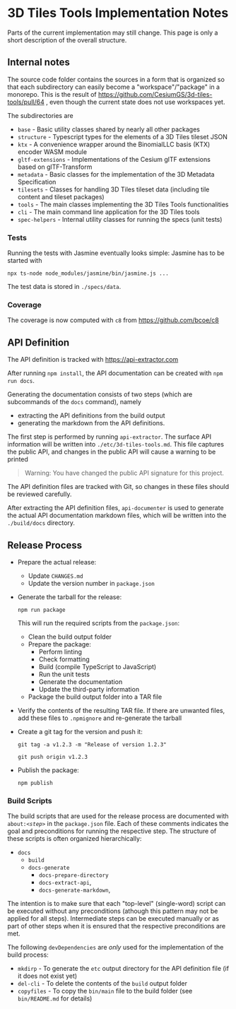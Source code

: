 # 3D Tiles Tools Implementation Notes

Parts of the current implementation may still change. This page is only a short description of the overall structure.

## Internal notes

The source code folder contains the sources in a form that is organized so that each subdirectory can easily become a "workspace"/"package" in a monorepo. This is the result of https://github.com/CesiumGS/3d-tiles-tools/pull/64 , even though the current state does not use workspaces yet.

The subdirectories are 

- `base` - Basic utility classes shared by nearly all other packages
- `structure` - Typescript types for the elements of a 3D Tiles tileset JSON
- `ktx` - A convenience wrapper around the BinomialLLC basis (KTX) encoder WASM module
- `gltf-extensions` - Implementations of the Cesium glTF extensions based on glTF-Transform
- `metadata` - Basic classes for the implementation of the 3D Metadata Specification
- `tilesets` - Classes for handling 3D Tiles tileset data (including tile content and tileset packages)
- `tools` - The main classes implementing the 3D Tiles Tools functionalities
- `cli` - The main command line application for the 3D Tiles tools
- `spec-helpers` - Internal utility classes for running the specs (unit tests)


### Tests

Running the tests with Jasmine eventually looks simple: Jasmine has to be started with

`npx ts-node node_modules/jasmine/bin/jasmine.js ...`

The test data is stored in `./specs/data`.

### Coverage

The coverage is now computed with `c8` from https://github.com/bcoe/c8 


## API Definition

The API definition is tracked with https://api-extractor.com

After running `npm install`, the API documentation can be created with `npm run docs`.

Generating the documentation consists of two steps (which are subcommands of the `docs` command), namely
- extracting the API definitions from the build output
- generating the markdown from the API definitions.

The first step is performed by running `api-extractor`. The surface API information will be written into `./etc/3d-tiles-tools.md`. This file captures the public API, and changes in the public API will cause a warning to be printed

> Warning: You have changed the public API signature for this project.

The API definition files are tracked with Git, so changes in these files should be reviewed carefully.

After extracting the API definition files, `api-documenter` is used to generate the actual API documentation markdown files, which will be written into the `./build/docs` directory.


## Release Process

- Prepare the actual release:
  - Update `CHANGES.md`
  - Update the version number in `package.json`

- Generate the tarball for the release:  
  
  `npm run package` 

  This will run the required scripts from the `package.json`:
    - Clean the build output folder
    - Prepare the package: 
      - Perform linting
      - Check formatting
      - Build (compile TypeScript to JavaScript)
      - Run the unit tests
      - Generate the documentation
      - Update the third-party information
    - Package the build output folder into a TAR file

- Verify the contents of the resulting TAR file. If there are unwanted files, add these files to `.npmignore` and re-generate the tarball

- Create a git tag for the version and push it:
 
  `git tag -a v1.2.3 -m "Release of version 1.2.3"`
  
  `git push origin v1.2.3`

- Publish the package:
  
  `npm publish`


### Build Scripts

The build scripts that are used for the release process are documented with `about:`_`<step>`_ in the `package.json` file. Each of these comments indicates the goal and preconditions for running the respective step. The structure of these scripts is often organized hierarchically:

- `docs`
  - `build`
  - `docs-generate`
    - `docs-prepare-directory`
    - `docs-extract-api`,
    - `docs-generate-markdown`,

 The intention is to make sure that each "top-level" (single-word) script can be executed without any preconditions (athough this pattern may not be applied for all steps). Intermediate steps can be executed manually or as part of other steps when it is ensured that the respective preconditions are met.

The following `devDependencies` are *only* used for the implementation of the build process:

- `mkdirp` - To generate the `etc` output directory for the API definition file (if it does not exist yet)
- `del-cli` - To delete the contents of the `build` output folder
- `copyfiles` - To copy the `bin/main` file to the build folder (see `bin/README.md` for details)


